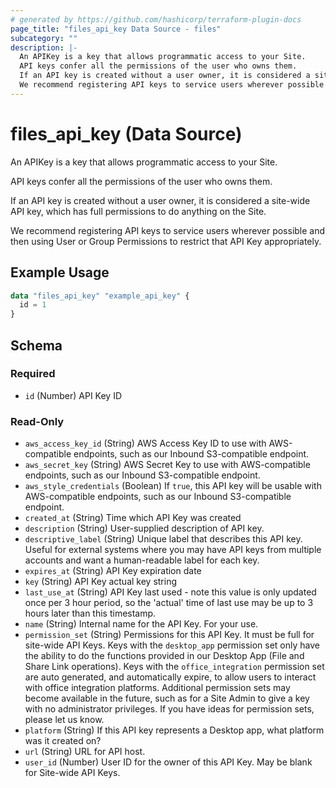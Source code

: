 ```yaml
---
# generated by https://github.com/hashicorp/terraform-plugin-docs
page_title: "files_api_key Data Source - files"
subcategory: ""
description: |-
  An APIKey is a key that allows programmatic access to your Site.
  API keys confer all the permissions of the user who owns them.
  If an API key is created without a user owner, it is considered a site-wide API key, which has full permissions to do anything on the Site.
  We recommend registering API keys to service users wherever possible and then using User or Group Permissions to restrict that API Key appropriately.
---
```


# files_api_key (Data Source)

An APIKey is a key that allows programmatic access to your Site.



API keys confer all the permissions of the user who owns them.

If an API key is created without a user owner, it is considered a site-wide API key, which has full permissions to do anything on the Site.



We recommend registering API keys to service users wherever possible and then using User or Group Permissions to restrict that API Key appropriately.

## Example Usage

```terraform
data "files_api_key" "example_api_key" {
  id = 1
}
```

<!-- schema generated by tfplugindocs -->
## Schema

### Required

- `id` (Number) API Key ID

### Read-Only

- `aws_access_key_id` (String) AWS Access Key ID to use with AWS-compatible endpoints, such as our Inbound S3-compatible endpoint.
- `aws_secret_key` (String) AWS Secret Key to use with AWS-compatible endpoints, such as our Inbound S3-compatible endpoint.
- `aws_style_credentials` (Boolean) If `true`, this API key will be usable with AWS-compatible endpoints, such as our Inbound S3-compatible endpoint.
- `created_at` (String) Time which API Key was created
- `description` (String) User-supplied description of API key.
- `descriptive_label` (String) Unique label that describes this API key.  Useful for external systems where you may have API keys from multiple accounts and want a human-readable label for each key.
- `expires_at` (String) API Key expiration date
- `key` (String) API Key actual key string
- `last_use_at` (String) API Key last used - note this value is only updated once per 3 hour period, so the 'actual' time of last use may be up to 3 hours later than this timestamp.
- `name` (String) Internal name for the API Key.  For your use.
- `permission_set` (String) Permissions for this API Key. It must be full for site-wide API Keys.  Keys with the `desktop_app` permission set only have the ability to do the functions provided in our Desktop App (File and Share Link operations). Keys with the `office_integration` permission set are auto generated, and automatically expire, to allow users to interact with office integration platforms. Additional permission sets may become available in the future, such as for a Site Admin to give a key with no administrator privileges.  If you have ideas for permission sets, please let us know.
- `platform` (String) If this API key represents a Desktop app, what platform was it created on?
- `url` (String) URL for API host.
- `user_id` (Number) User ID for the owner of this API Key.  May be blank for Site-wide API Keys.
